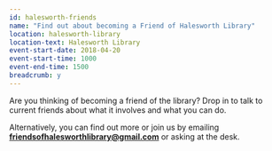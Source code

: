 ```yaml
---
id: halesworth-friends
name: "Find out about becoming a Friend of Halesworth Library"
location: halesworth-library
location-text: Halesworth Library
event-start-date: 2018-04-20
event-start-time: 1000
event-end-time: 1500
breadcrumb: y
---
```


Are you thinking of becoming a friend of the library? Drop in to talk to current friends about what it involves and what you can do.

Alternatively, you can find out more or join us by emailing **friendsofhalesworthlibrary@gmail.com** or asking at the desk.
